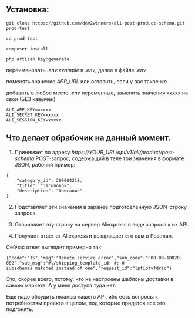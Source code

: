 ## Установка:
```
git clone https://github.com/dev2winners/ali-post-product-schema.git prod-test

cd prod-test

composer install

php artisan key:generate
```
переименовать *.env.example* в *.env*, далее в файле *.env* 

поменять значение *APP_URL* или оставить, если у вас такое же

добавить в любое место *.env* переменные, заменить значения xxxxx на свои (БЕЗ кавычек)
```
ALI_APP_KEY=xxxxx
ALI_SECRET_KEY=xxxxx
ALI_SESSION_KEY=xxxxx
```
## Что делает обрабочик на данный момент.

1. Принимает по адресу *https://YOUR_URL/api/v1/ali/product/post-schema* POST-запрос, содержащий в теле три значения в формате JSON, рабочий пример:
```
{
    "category_id": 200004218,
    "title": "Заголовок",
    "description": "Описание"
}
```
2. Подставляет эти значения в заранее подготовленную JSON-строку запроса.

3. Отправляет эту строку на сервер Aliexpress в виде запроса к их API.

4. Получает ответ от Aliexpress и возвращает его вам в Postman.

Сейчас ответ выглядит примерно так:
```
{"code":"15","msg":"Remote service error","sub_code":"F00-00-10020-002","sub_msg":"#\/shipping_template_id: #: 0
subschemas matched instead of one","request_id":"lptiptvfdric"}
```
Это, скорее всего, потому, что не настроены шаблоны доставки в самом маркете. А у меня доступа туда нет.

Еще надо обсудить нюансы нашего API, ибо есть вопросы к потребностям проекта в целом, под которые придется все это подгонять.
